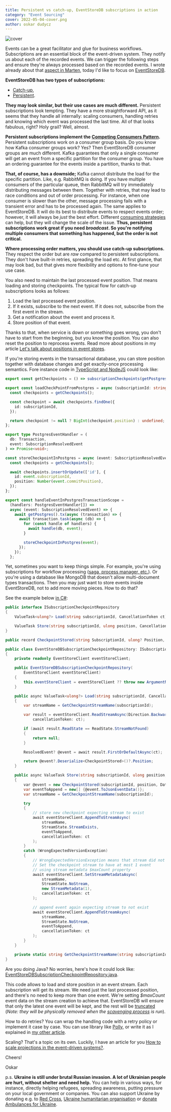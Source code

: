 ```yaml
---
title: Persistent vs catch-up, EventStoreDB subscriptions in action
category: "Event Sourcing"
cover: 2022-05-04-cover.png
author: oskar dudycz
---
```


![cover](2022-05-04-cover.png)

Events can be a great facilitator and glue for business workflows. Subscriptions are an essential block of the event-driven system. They notify us about each of the recorded events. We can trigger the following steps and ensure they're always processed based on the recorded events. I wrote already about that [aspect in Marten](/en/integrating_Marten/), today I'd like to focus on [EventStoreDB](https://developers.eventstore.com).

**EventStoreDB has two types of subscriptions:**
- [Catch-up](https://developers.eventstore.com/clients/grpc/subscriptions.html),
- [Persistent](https://developers.eventstore.com/server/v21.10/persistent-subscriptions.html).

**They may look similar, but their use cases are much different.** Persistent subscriptions look tempting. They have a more straightforward API, as it seems that they handle all internally: scaling consumers, handling retries and knowing which event was processed the last time. All of that looks fabulous, right? Holy grail? Well, almost. 

**Persistent subscriptions implement the [Competing Consumers Pattern](https://docs.microsoft.com/en-us/azure/architecture/patterns/competing-consumers).** Persistent subscriptions work on a consumer group basis. Do you know how Kafka consumer groups work? Yes? Then EventStoreDB consumer groups are much different. Kafka guarantees that only a single consumer will get an event from a specific partition for the consumer group. You have an ordering guarantee for the events inside a partition, thanks to that. 

**That, of course, has a downside;** Kafka cannot distribute the load for the specific partition. Like, e.g. RabbitMQ is doing. If you have multiple consumers of the particular queue, then RabbitMQ will try immediately distributing messages between them. Together with retries, that may lead to race conditions and out of order processing. For instance, when one consumer is slower than the other, message processing fails with a transient error and has to be processed again. The same applies to EventStoreDB. It will do its best to distribute events to respect events order; however, it will always be _just_ the best effort. Different [consuming strategies](https://developers.eventstore.com/server/v21.10/persistent-subscriptions.html#consumer-strategies) can help, but they will change the scale of the issue. **Thus, persistent subscriptions work great if you need _broadcast_. So you're notifying multiple consumers that something has happened, but the order is not critical.**

**Where processing order matters, you should use catch-up subscriptions.** They respect the order but are _raw_ compared to persistent subscriptions. They don't have built-in retries, spreading the load etc. At first glance, that may look bad, but that gives more flexibility and options to fine-tune your use case. 

You also need to maintain the last processed event position. That means loading and storing checkpoints. The typical flow for catch-up subscriptions looks as follows:

1. Load the last processed event position.
2. If it exists, subscribe to the next event. If it does not, subscribe from the first event in the stream.
3. Get a notification about the event and process it.
4. Store position of that event.

Thanks to that, when service is down or something goes wrong, you don't have to start from the beginning, but you know the position. You can also reset the position to reprocess events. Read more about positions in my article [Let's talk about positions in event stores](/en/lets_talk_about_positions_in_event_stores/).

If you're storing events in the transactional database, you can store position together with database changes and get exactly-once processing semantics. Fore instance code in [TypeScript and NodeJS](https://github.com/oskardudycz/EventSourcing.NodeJS/pull/19) could look like:

```typescript
export const getCheckpoints = () => subscriptionCheckpoints(getPostgres());

export const loadCheckPointFromPostgres = async (subscriptionId: string) => {
  const checkpoints = getCheckpoints();

  const checkpoint = await checkpoints.findOne({
    id: subscriptionId,
  });

  return checkpoint != null ? BigInt(checkpoint.position) : undefined;
};

export type PostgresEventHandler = (
  db: Transaction,
  event: SubscriptionResolvedEvent
) => Promise<void>;

const storeCheckpointInPostgres = async (event: SubscriptionResolvedEvent) => {
  const checkpoints = getCheckpoints();

  await checkpoints.insertOrUpdate(['id'], {
    id: event.subscriptionId,
    position: Number(event.commitPosition),
  });
};

export const handleEventInPostgresTransactionScope =
  (handlers: PostgresEventHandler[]) =>
  async (event: SubscriptionResolvedEvent) => {
    await getPostgres().tx(async (transaction) => {
      await transaction.task(async (db) => {
        for (const handle of handlers) {
          await handle(db, event);
        }

        storeCheckpointInPostgres(event);
      });
    });
  };
```

Yet, sometimes you want to keep things simple. For example, you're using subscriptions for workflow processing ([saga, process manager, etc.](/en/saga_process_manager_distributed_transactions/)). Or you're using a database like MongoDB that doesn't allow multi-document types transactions. Then you may just want to store events inside EventStoreDB, not to add more moving pieces. How to do that?

See the example below [in C#](https://github.com/oskardudycz/EventSourcing.NetCore/blob/main/Core.EventStoreDB/Subscriptions/EventStoreDBSubscriptionCheckpointRepository.cs):

```csharp
public interface ISubscriptionCheckpointRepository
{
    ValueTask<ulong?> Load(string subscriptionId, CancellationToken ct);

    ValueTask Store(string subscriptionId, ulong position, CancellationToken ct);
}

public record CheckpointStored(string SubscriptionId, ulong? Position, DateTime CheckpointedAt);

public class EventStoreDBSubscriptionCheckpointRepository: ISubscriptionCheckpointRepository
{
    private readonly EventStoreClient eventStoreClient;

    public EventStoreDBSubscriptionCheckpointRepository(
        EventStoreClient eventStoreClient)
    {
        this.eventStoreClient = eventStoreClient ?? throw new ArgumentNullException(nameof(eventStoreClient));
    }

    public async ValueTask<ulong?> Load(string subscriptionId, CancellationToken ct)
    {
        var streamName = GetCheckpointStreamName(subscriptionId);

        var result = eventStoreClient.ReadStreamAsync(Direction.Backwards, streamName, StreamPosition.End, 1,
            cancellationToken: ct);

        if (await result.ReadState == ReadState.StreamNotFound)
        {
            return null;
        }

        ResolvedEvent? @event = await result.FirstOrDefaultAsync(ct);

        return @event?.Deserialize<CheckpointStored>()?.Position;
    }

    public async ValueTask Store(string subscriptionId, ulong position, CancellationToken ct)
    {
        var @event = new CheckpointStored(subscriptionId, position, DateTime.UtcNow);
        var eventToAppend = new[] {@event.ToJsonEventData()};
        var streamName = GetCheckpointStreamName(subscriptionId);

        try
        {
            // store new checkpoint expecting stream to exist
            await eventStoreClient.AppendToStreamAsync(
                streamName,
                StreamState.StreamExists,
                eventToAppend,
                cancellationToken: ct
            );
        }
        catch (WrongExpectedVersionException)
        {
            // WrongExpectedVersionException means that stream did not exist
            // Set the checkpoint stream to have at most 1 event
            // using stream metadata $maxCount property
            await eventStoreClient.SetStreamMetadataAsync(
                streamName,
                StreamState.NoStream,
                new StreamMetadata(1),
                cancellationToken: ct
            );

            // append event again expecting stream to not exist
            await eventStoreClient.AppendToStreamAsync(
                streamName,
                StreamState.NoStream,
                eventToAppend,
                cancellationToken: ct
            );
        }
    }

    private static string GetCheckpointStreamName(string subscriptionId) => $"checkpoint_{subscriptionId}";
}
```

Are you doing Java? No worries, here's how it could look like: [EventStoreDBSubscriptionCheckpointRepository.java](https://github.com/oskardudycz/EventSourcing.JVM/blob/main/samples/event-sourcing-esdb-simple/src/main/java/io/eventdriven/ecommerce/core/subscriptions/EventStoreDBSubscriptionCheckpointRepository.java).

This code allows to load and store position in an event stream. Each subscription will get its stream. We need just the last processed position, and there's no need to keep more than one event. We're setting _$maxCount_ event data on the stream creation to achieve that. EventStoreDB will ensure that only the latest one event will be kept, and the rest will be [truncated](https://developers.eventstore.com/server/v21.10/streams.html#deleting-streams-and-events) (_Note: they will be physically removed when the [scavenging process](https://developers.eventstore.com/server/v21.10/operations.html#scavenging-events) is run_).

How to do retries? You can wrap the handling code with a retry policy or implement it case by case. You can use library like [Polly](https://github.com/App-vNext/Polly), or write it as I explained in [my other article](/en/long_polling_and_eventual_consistency/).

Scaling? That's a topic on its own. Luckily, I have an article for you [How to scale projections in the event-driven systems?](/en/how_to_scale_projections_in_the_event_driven_systems/).

Cheers!

Oskar

p.s. **Ukraine is still under brutal Russian invasion. A lot of Ukrainian people are hurt, without shelter and need help.** You can help in various ways, for instance, directly helping refugees, spreading awareness, putting pressure on your local government or companies. You can also support Ukraine by donating e.g. to [Red Cross](https://www.icrc.org/en/donate/ukraine), [Ukraine humanitarian organisation](https://savelife.in.ua/en/donate/) or [donate Ambulances for Ukraine](https://www.gofundme.com/f/help-to-save-the-lives-of-civilians-in-a-war-zone).
